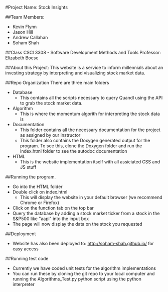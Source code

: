 #Project Name: Stock Insights

##Team Members:
* Kevin Flynn
* Jason Hill
* Andrew Callahan
* Soham Shah

##Class
CSCI 3308 - Software Development Methods and Tools
Professor: Elizabeth Boese

##About this Project:
This website is a service to inform millennials about an investing strategy by interpreting and visualizing stock market data. 

##Repo Organization
There are three main folders
* Database
  * This contains all the scripts necessary to query Quandl using the API to grab the stock market data.
* Algorithm
  * This is where the momentum algorith for interpreting the stock data is
* Documentation
  * This folder contains all the necessary documentation for the project as assigned by our instructor
  * This folder also contains the Doxygen generated output for the program. To see this, clone the Doxygen folder and run the index.html folder to see the autodoc documentation
* HTML
  * This is the website implementation itself with all assiciated CSS and JS stuff

##Running the program.
* Go into the HTML folder 
* Double click on index.html 
  * This will display the website in your default browser (we recommend Chrome or Firefox)
* Click on the function tab on the top bar
* Query the database by adding a stock market ticker from a stock in the S&P500 like "aapl" into the input box
* The page will now display the data on the stock you requested

##Deployment
* Website has also been deployed to: http://soham-shah.github.io/ for easy access

##Running test code
* Currently we have coded unit tests for the algorithm implementations
* You can run these by cloning the git repo to your local computer and running the Algorithms_Test.py python script using the python interpreter


